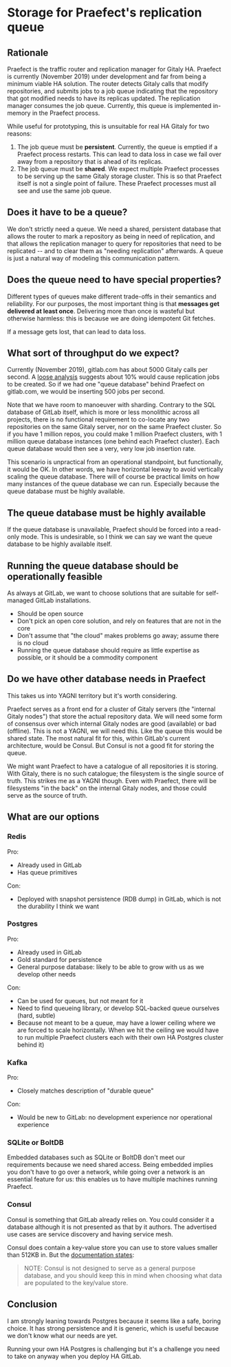# Storage for Praefect's replication queue

## Rationale

Praefect is the traffic router and replication manager for Gitaly HA.
Praefect is currently (November 2019) under development and far from
being a minimum viable HA solution. The router detects Gitaly calls that
modify repositories, and submits jobs to a job queue indicating that the
repository that got modified needs to have its replicas updated. The
replication manager consumes the job queue. Currently, this queue is
implemented in-memory in the Praefect process.

While useful for prototyping, this is unsuitable for real HA Gitaly for
two reasons:

1.  The job queue must be **persistent**. Currently, the queue is
    emptied if a Praefect process restarts. This can lead to data loss
    in case we fail over away from a repository that is ahead of its
    replicas.
2.  The job queue must be **shared**. We expect multiple Praefect
    processes to be serving up the same Gitaly storage cluster. This is
    so that Praefect itself is not a single point of failure. These
    Praefect processes must all see and use the same job queue.

## Does it have to be a queue?

We don't strictly need a queue. We need a shared, persistent database
that allows the router to mark a repository as being in need of
replication, and that allows the replication manager to query for
repositories that need to be replicated -- and to clear them as "needing
replication" afterwards. A queue is just a natural way of modeling this
communication pattern.

## Does the queue need to have special properties?

Different types of queues make different trade-offs in their semantics
and reliability. For our purposes, the most important thing is that
**messages get delivered at least once**. Delivering more than once is
wasteful but otherwise harmless: this is because we are doing idempotent
Git fetches.

If a message gets lost, that can lead to data loss.

## What sort of throughput do we expect?

Currently (November 2019), gitlab.com has about 5000 Gitaly calls per
second. A [loose
analysis](https://prometheus.gprd.gitlab.net/graph?g0.range_input=1h&g0.expr=gitaly%3Agrpc_server_handled_total%3Arate1m%7B%20grpc_method!~%22.*TreeEntr.*%22%2Cgrpc_method!~%22.*Ancestor.*%22%2C%20grpc_method!~%22.*(Get%7CDiff%7CExists%7CUpload%7CFind%7CList%7CCount%7CStats%7CHasLocal%7CLastCommit%7CDelta%7CFilter%7CLanguage%7CServerInfo).*%22%2Cgrpc_service!~%22.*.v1.Health%22%7D&g0.tab=0)
suggests about 10% would cause replication jobs to be created. So if we
had one "queue database" behind Praefect on gitlab.com, we would be
inserting 500 jobs per second.

Note that we have room to manoeuver with sharding. Contrary to the SQL
database of GitLab itself, which is more or less monolithic across all
projects, there is no functional requirement to co-locate any two
repositories on the same Gitaly server, nor on the same Praefect
cluster. So if you have 1 million repos, you could make 1 million
Praefect clusters, with 1 million queue database instances (one behind
each Praefect cluster). Each queue database would then see a very, very
low job insertion rate.

This scenario is unpractical from an operational standpoint, but
functionally, it would be OK. In other words, we have horizontal leeway
to avoid vertically scaling the queue database. There will of course be
practical limits on how many instances of the queue database we can run.
Especially because the queue database must be highly available.

## The queue database must be highly available

If the queue database is unavailable, Praefect should be forced into a
read-only mode. This is undesirable, so I think we can say we want the
queue database to be highly available itself.

## Running the queue database should be operationally feasible

As always at GitLab, we want to choose solutions that are suitable for
self-managed GitLab installations.

-   Should be open source
-   Don't pick an open core solution, and rely on features that are not
    in the core
-   Don't assume that "the cloud" makes problems go away; assume there
    is no cloud
-   Running the queue database should require as little expertise as
    possible, or it should be a commodity component

## Do we have other database needs in Praefect

This takes us into YAGNI territory but it's worth considering.

Praefect serves as a front end for a cluster of Gitaly servers (the
"internal Gitaly nodes") that store the actual repository data. We will
need some form of consensus over which internal Gitaly nodes are good
(available) or bad (offline). This is not a YAGNI, we will need this.
Like the queue this would be shared state. The most natural fit for
this, within GitLab's current architecture, would be Consul. But Consul
is not a good fit for storing the queue.

We might want Praefect to have a catalogue of all repositories it is
storing. With Gitaly, there is no such catalogue; the filesystem is the
single source of truth. This strikes me as a YAGNI though. Even with
Praefect, there will be filesystems "in the back" on the internal Gitaly
nodes, and those could serve as the source of truth.

## What are our options

### Redis

Pro:

-   Already used in GitLab
-   Has queue primitives

Con:

-   Deployed with snapshot persistence (RDB dump) in GitLab, which is
    not the durability I think we want

### Postgres

Pro:

-   Already used in GitLab
-   Gold standard for persistence
-   General purpose database: likely to be able to grow with us as we
    develop other needs

Con:

-   Can be used for queues, but not meant for it
-   Need to find queueing library, or develop SQL-backed queue ourselves
    (hard, subtle)
-   Because not meant to be a queue, may have a lower ceiling where we
    are forced to scale horizontally. When we hit the ceiling we would
    have to run multiple Praefect clusters each with their own HA
    Postgres cluster behind it)

### Kafka

Pro:

-   Closely matches description of "durable queue"

Con:

-   Would be new to GitLab: no development experience nor operational
    experience

### SQLite or BoltDB

Embedded databases such as SQLite or BoltDB don't meet our requirements
because we need shared access. Being embedded implies you don't have to
go over a network, while going over a network is an essential feature
for us: this enables us to have multiple machines running Praefect.

### Consul

Consul is something that GitLab already relies on. You could consider it
a database although it is not presented as that by it authors. The
advertised use cases are service discovery and having service mesh.

Consul does contain a key-value store you can use to store values
smaller than 512KB in. But the [documentation
states](https://www.consul.io/docs/install/performance.html#memory-requirements):

> NOTE: Consul is not designed to serve as a general purpose database,
> and you should keep this in mind when choosing what data are populated
> to the key/value store.

## Conclusion

I am strongly leaning towards Postgres because it seems like a safe,
boring choice. It has strong persistence and it is generic, which is
useful because we don't know what our needs are yet.

Running your own HA Postgres is challenging but it's a challenge you
need to take on anyway when you deploy HA GitLab.
